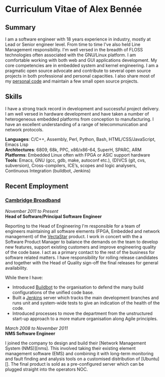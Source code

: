# Curriculum Vitae of Alex Bennée

## Summary

I am a software engineer with 18 years experience in industry, mostly at Lead or Senior engineer level. 
From time to time I've also held Line Management responsibility. 
I'm well versed in the breadth of FLOSS technologies often associated with the GNU/Linux platform.
I am comfortable working with both web and GUI applications development.
My core competencies are in embedded system and kernel engineering.
I am a pragmatic open source advocate and contribute to several open source projects in both professional and personal capacities. 
I also share most of my [personal code][github] and maintain a few small open source projects.

   [github]: http://github.com/stsquad "My github repositories"

## Skills

I have a strong track record in development and successful project delivery.
I am well versed in hardware development and have taken a number of heterogeneous embedded platforms from conception to manufacturing.
I have an excellent understanding of a range of telecommunication and network protocols.

**Languages**: C/C++, Assembly, Perl, Python, Bash, HTML/CSS/JavaScript, Emacs Lisp  
**Architectures**: 6809, 68k, PPC, x86/x86-64, SuperH, SPARC, ARM  
**Platforms**: Embedded Linux often with FPGA or ASIC support hardware  
**Tools**: Emacs, GNU (gcc, gdb, make, autoconf etc.), (D)VCS (git, cvs, subversion), Cross-compilers, ICE’s, scopes and logic analysers, Continuous Integration (buildbot, Jenkins)  

## Recent Employment

### [Cambridge Broadband][cbnl]  
*November 2011 to Present*  
**Head of Software/Principal Software Engineer**  

Reporting to the Head of Engineering I'm responsible for a team of engineers maintaining all software elements (FPGA, Embedded and network management) of the [VectaStar][] product.
I work in concert with the a Software Product Manager to balance the demands on the team to develop new features, support existing customers and improve engineering quality of the code base.
I act as a primary contact to the rest of the business for software related matters.
I have responsibility for rolling release candidates and together with the Head of Quality sign-off the final releases for general availability.  

While there I have:

* Introduced [Buildbot][] to the organisation to defend the many build configurations of the unified code base.
* Built a [Jenkins][] server which tracks the main development branches and runs unit and system-wide tests to give an indication of the health of the code.
* Introduced processes to move the department from the unstructured start-up approach to a more mature organisation along Agile principles.

*March 2008 to November 2011*  
**NMS Software Engineer**

I joined the company to design and build their [Network Management System (NMS)][nms].
This involved taking their existing element management software (EMS) and combining it with long-term monitoring and fault finding and analysis tools on a customised distribution of [Ubuntu][].
The final product is sold as a pre-configured server which can be plugged straight into the operators NOC.

[cbnl]: http://www.cbnl.com "Cambridge Broadband Networks Ltd Homepage"
[VectaStar]: http://cbnl.com/overview "Overview of the VectaStar product"
[Buildbot]: http://trac.buildbot.net/ "Buildbot, a continuous integration build system"
[Jenkins]: http://jenkins-ci.org/ "Jenkins, a continuous build and test system" 

